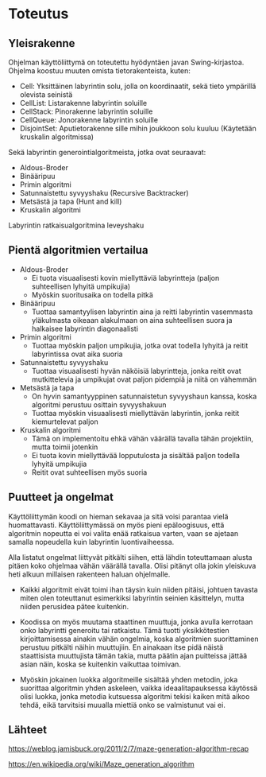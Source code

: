 # Toteutus

## Yleisrakenne

Ohjelman käyttöliittymä on toteutettu hyödyntäen javan Swing-kirjastoa.
Ohjelma koostuu muuten omista tietorakenteista, kuten:

- Cell: Yksittäinen labyrintin solu, jolla on koordinaatit, sekä tieto ympärillä olevista seinistä
- CellList: Listarakenne labyrintin soluille
- CellStack: Pinorakenne labyrintin soluille
- CellQueue: Jonorakenne labyrintin soluille
- DisjointSet: Aputietorakenne sille mihin joukkoon solu kuuluu (Käytetään kruskalin algoritmissa)

Sekä labyrintin generointialgoritmeista, jotka ovat seuraavat:

- Aldous-Broder
- Binääripuu
- Primin algoritmi
- Satunnaistettu syvyyshaku (Recursive Backtracker)
- Metsästä ja tapa (Hunt and kill)
- Kruskalin algoritmi

Labyrintin ratkaisualgoritmina leveyshaku


## Pientä algoritmien vertailua
- Aldous-Broder
  - Ei tuota visuaalisesti kovin miellyttäviä labyrintteja (paljon suhteellisen lyhyitä umpikujia)
  - Myöskin suoritusaika on todella pitkä
- Binääripuu
  - Tuottaa samantyylisen labyrintin aina ja reitti labyrintin vasemmasta yläkulmasta oikeaan alakulmaan on aina suhteellisen suora ja halkaisee labyrintin diagonaalisti
- Primin algoritmi
  - Tuottaa myöskin paljon umpikujia, jotka ovat todella lyhyitä ja reitit labyrintissa ovat aika suoria
- Satunnaistettu syvyyshaku
  - Tuottaa visuaalisesti hyvän näköisiä labyrintteja, jonka reitit ovat mutkittelevia ja umpikujat ovat paljon pidempiä ja niitä on vähemmän
- Metsästä ja tapa
  - On hyvin samantyyppinen satunnaistetun syvyyshaun kanssa, koska algoritmi perustuu osittain syvyyshakuun
  - Tuottaa myöskin visuaalisesti miellyttävän labyrintin, jonka reitit kiemurtelevat paljon
- Kruskalin algoritmi
  - Tämä on implementoitu ehkä vähän väärällä tavalla tähän projektiin, mutta toimii jotenkin
  - Ei tuota kovin miellyttävää lopputulosta ja sisältää paljon todella lyhyitä umpikujia
  - Reitit ovat suhteellisen myös suoria
## Puutteet ja ongelmat

Käyttöliittymän koodi on hieman sekavaa ja sitä voisi parantaa vielä huomattavasti.
Käyttöliittymässä on myös pieni epäloogisuus, että algoritmin nopeutta ei voi valita enää ratkaisua varten, vaan se ajetaan samalla nopeudella kuin labyrintin luontivaiheessa.

Alla listatut ongelmat liittyvät pitkälti siihen, että lähdin toteuttamaan alusta pitäen koko ohjelmaa vähän väärällä tavalla. Olisi pitänyt olla jokin yleiskuva heti alkuun millaisen rakenteen haluan ohjelmalle.

 - Kaikki algoritmit eivät toimi ihan täysin kuin niiden pitäisi, johtuen tavasta miten olen toteuttanut esimerkiksi labyrintin seinien käsittelyn, mutta niiden perusidea pätee kuitenkin.

 - Koodissa on myös muutama staattinen muuttuja, jonka avulla kerrotaan onko labyrintti generoitu tai ratkaistu. Tämä tuotti yksikkötestien kirjoittamisessa ainakin vähän ongelmia, koska algoritmien suorittaminen perustuu pitkälti näihin muuttujiin.
    En ainakaan itse pidä näistä staattisista muuttujista tämän takia, mutta päätin ajan puitteissa jättää asian näin, koska se kuitenkin vaikuttaa toimivan.

 - Myöskin jokainen luokka algoritmeille sisältää yhden metodin, joka suorittaa algoritmin yhden askeleen, vaikka ideaalitapauksessa käytössä olisi luokka, jonka metodia kutsuessa algoritmi tekisi kaiken mitä aikoo tehdä, eikä tarvitsisi muualla miettiä onko se valmistunut vai ei.


## Lähteet

https://weblog.jamisbuck.org/2011/2/7/maze-generation-algorithm-recap

https://en.wikipedia.org/wiki/Maze_generation_algorithm